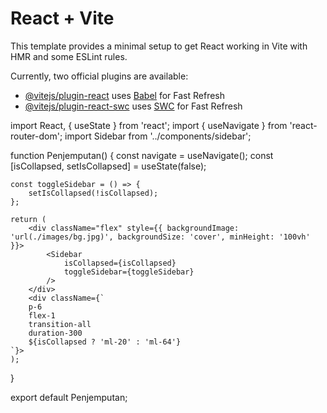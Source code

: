 # React + Vite

This template provides a minimal setup to get React working in Vite with HMR and some ESLint rules.

Currently, two official plugins are available:

- [@vitejs/plugin-react](https://github.com/vitejs/vite-plugin-react/blob/main/packages/plugin-react/README.md) uses [Babel](https://babeljs.io/) for Fast Refresh
- [@vitejs/plugin-react-swc](https://github.com/vitejs/vite-plugin-react-swc) uses [SWC](https://swc.rs/) for Fast Refresh


import React, { useState } from 'react';
import { useNavigate } from 'react-router-dom';
import Sidebar from '../components/sidebar';

function Penjemputan() {
    const navigate = useNavigate();
    const [isCollapsed, setIsCollapsed] = useState(false);

    const toggleSidebar = () => {
        setIsCollapsed(!isCollapsed);
    };

    return (
        <div className="flex" style={{ backgroundImage: 'url(./images/bg.jpg)', backgroundSize: 'cover', minHeight: '100vh' }}>
            <Sidebar
                isCollapsed={isCollapsed}
                toggleSidebar={toggleSidebar}
            />
        </div>
        <div className={`
        p-6 
        flex-1
        transition-all 
        duration-300 
        ${isCollapsed ? 'ml-20' : 'ml-64'}
    `}>
    );
}

export default Penjemputan;